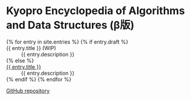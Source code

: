 # Kyopro Encyclopedia of Algorithms and Data Structures (β版)

<dl>
{% for entry in site.entries %}
    {% if entry.draft %}
        <dt>{{ entry.title }} (WIP)</dt>
        <dd>{{ entry.description }}</dd>
    {% else %}
        <dt><a href="{{ site.baseurl }}{{ entry.url }}">{{ entry.title }}</a></dt>
        <dd>{{ entry.description }}</dd>
    {% endif %}
{% endfor %}
</dl>

<div class="github-links">
    <a href="{{ site.github.repository_url }}">GitHub repository</a>
</div>
